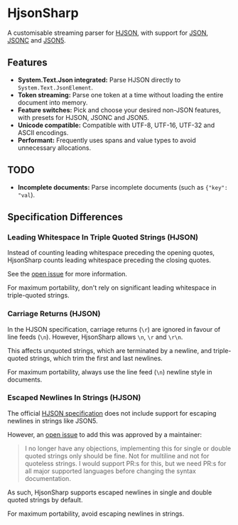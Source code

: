 # HjsonSharp

A customisable streaming parser for [HJSON](https://hjson.github.io), with support for [JSON](https://json.org), [JSONC](https://code.visualstudio.com/docs/languages/json#_json-with-comments) and [JSON5](https://json5.org).

## Features

- **System.Text.Json integrated:** Parse HJSON directly to `System.Text.JsonElement`.
- **Token streaming:** Parse one token at a time without loading the entire document into memory.
- **Feature switches:** Pick and choose your desired non-JSON features, with presets for HJSON, JSONC and JSON5.
- **Unicode compatible:** Compatible with UTF-8, UTF-16, UTF-32 and ASCII encodings.
- **Performant:** Frequently uses spans and value types to avoid unnecessary allocations.

## TODO

- **Incomplete documents:** Parse incomplete documents (such as `{"key": "val`).

## Specification Differences

### Leading Whitespace In Triple Quoted Strings (HJSON)

Instead of counting leading whitespace preceding the opening quotes, HjsonSharp counts leading whitespace preceding the closing quotes.

See the [open issue](https://github.com/hjson/hjson/issues/132) for more information.

For maximum portability, don't rely on significant leading whitespace in triple-quoted strings.

### Carriage Returns (HJSON)

In the HJSON specification, carriage returns (`\r`) are ignored in favour of line feeds (`\n`). However, HjsonSharp allows `\n`, `\r` and `\r\n`.

This affects unquoted strings, which are terminated by a newline, and triple-quoted strings, which trim the first and last newlines.

For maximum portability, always use the line feed (`\n`) newline style in documents.

### Escaped Newlines In Strings (HJSON)

The official [HJSON specification](https://hjson.github.io/rfc.html) does not include support for escaping newlines in strings like JSON5.

However, an [open issue](https://github.com/hjson/hjson/issues/106) to add this was approved by a maintainer:

> I no longer have any objections, implementing this for single or double quoted strings only should be fine. Not for multiline and not for quoteless strings. I would support PR:s for this, but we need PR:s for all major supported languages before changing the syntax documentation.

As such, HjsonSharp supports escaped newlines in single and double quoted strings by default.

For maximum portability, avoid escaping newlines in strings.